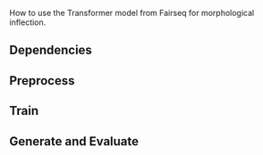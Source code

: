 How to use the Transformer model from Fairseq for morphological inflection.

## Dependencies

## Preprocess

## Train

## Generate and Evaluate


